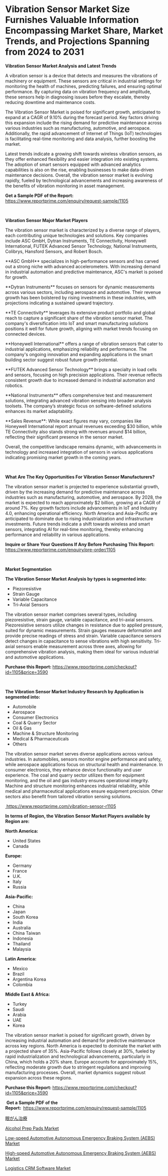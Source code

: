 <p><h1>Vibration Sensor Market Size Furnishes Valuable Information Encompassing Market Share, Market Trends, and Projections Spanning from 2024 to 2031</h1></p><p><strong>Vibration Sensor Market Analysis and Latest Trends</strong></p>
<p><p>A vibration sensor is a device that detects and measures the vibrations of machinery or equipment. These sensors are critical in industrial settings for monitoring the health of machines, predicting failures, and ensuring optimal performance. By capturing data on vibration frequency and amplitude, these sensors help in diagnosing issues before they escalate, thereby reducing downtime and maintenance costs.</p><p>The Vibration Sensor Market is poised for significant growth, anticipated to expand at a CAGR of 9.10% during the forecast period. Key factors driving this expansion include the rising demand for predictive maintenance across various industries such as manufacturing, automotive, and aerospace. Additionally, the rapid advancement of Internet of Things (IoT) technologies is facilitating real-time monitoring and data analysis, further boosting the market.</p><p>Latest trends indicate a growing shift towards wireless vibration sensors, as they offer enhanced flexibility and easier integration into existing systems. The adoption of smart sensors equipped with advanced analytics capabilities is also on the rise, enabling businesses to make data-driven maintenance decisions. Overall, the vibration sensor market is evolving rapidly, fueled by technological advancements and increasing awareness of the benefits of vibration monitoring in asset management.</p></p>
<p><strong>Get a Sample PDF of the Report:&nbsp;</strong> <a href="https://www.reportprime.com/enquiry/request-sample/1105">https://www.reportprime.com/enquiry/request-sample/1105</a></p>
<p>&nbsp;</p>
<p><strong>Vibration Sensor Major Market Players</strong></p>
<p><p>The vibration sensor market is characterized by a diverse range of players, each contributing unique technologies and solutions. Key companies include ASC GmbH, Dytran Instruments, TE Connectivity, Honeywell International, FUTEK Advanced Sensor Technology, National Instruments, Colibrys, Hansford Sensors, and Robert Bosch. </p><p>**ASC GmbH** specializes in high-performance sensors and has carved out a strong niche with advanced accelerometers. With increasing demand in industrial automation and predictive maintenance, ASC's market is poised for growth.</p><p>**Dytran Instruments** focuses on sensors for dynamic measurements across various sectors, including aerospace and automotive. Their revenue growth has been bolstered by rising investments in these industries, with projections indicating a sustained upward trajectory.</p><p>**TE Connectivity** leverages its extensive product portfolio and global reach to capture a significant share of the vibration sensor market. The company's diversification into IoT and smart manufacturing solutions positions it well for future growth, aligning with market trends focusing on connected devices.</p><p>**Honeywell International** offers a range of vibration sensors that cater to industrial applications, emphasizing reliability and performance. The company's ongoing innovation and expanding applications in the smart building sector suggest robust future growth potential.</p><p>**FUTEK Advanced Sensor Technology** brings a specialty in load cells and sensors, focusing on high precision applications. Their revenue reflects consistent growth due to increased demand in industrial automation and robotics.</p><p>**National Instruments** offers comprehensive test and measurement solutions, integrating advanced vibration sensing into broader analysis toolsets. The company’s strategic focus on software-defined solutions enhances its market adaptability.</p><p>**Sales Revenue**: While exact figures may vary, companies like Honeywell International report annual revenues exceeding $30 billion, while TE Connectivity also stands strong with revenues around $14 billion, reflecting their significant presence in the sensor market.</p><p>Overall, the competitive landscape remains dynamic, with advancements in technology and increased integration of sensors in various applications indicating promising market growth in the coming years.</p></p>
<p>&nbsp;</p>
<p><strong>What Are The Key Opportunities For Vibration Sensor Manufacturers?</strong></p>
<p><p>The vibration sensor market is projected to experience substantial growth, driven by the increasing demand for predictive maintenance across industries such as manufacturing, automotive, and aerospace. By 2028, the market is expected to reach approximately $2 billion, growing at a CAGR of around 7%. Key growth factors include advancements in IoT and Industry 4.0, enhancing operational efficiency. North America and Asia-Pacific are anticipated to dominate due to rising industrialization and infrastructure investments. Future trends indicate a shift towards wireless and smart sensors, integrating AI for real-time monitoring, thereby enhancing performance and reliability in various applications.</p></p>
<p><strong>Inquire or Share Your Questions If Any Before Purchasing This Report:</strong> <a href="https://www.reportprime.com/enquiry/pre-order/1105">https://www.reportprime.com/enquiry/pre-order/1105</a></p>
<p>&nbsp;</p>
<p><strong>Market Segmentation</strong></p>
<p><strong>The Vibration Sensor Market Analysis by types is segmented into:</strong></p>
<p><ul><li>Piezoresistive</li><li>Strain Gauge</li><li>Variable Capacitance</li><li>Tri-Axial Sensors</li></ul></p>
<p><p>The vibration sensor market comprises several types, including piezoresistive, strain gauge, variable capacitance, and tri-axial sensors. Piezoresistive sensors utilize changes in resistance due to applied pressure, suited for dynamic measurements. Strain gauges measure deformation and provide precise readings of stress and strain. Variable capacitance sensors detect changes in capacitance to sense vibrations with high sensitivity. Tri-axial sensors enable measurement across three axes, allowing for comprehensive vibration analysis, making them ideal for various industrial and automotive applications.</p></p>
<p><strong>Purchase this Report:&nbsp;</strong><a href="https://www.reportprime.com/checkout?id=1105&price=3590">https://www.reportprime.com/checkout?id=1105&price=3590</a></p>
<p>&nbsp;</p>
<p><strong>The Vibration Sensor Market Industry Research by Application is segmented into:</strong></p>
<p><ul><li>Automobile</li><li>Aerospace</li><li>Consumer Electronics</li><li>Coal & Quarry Sector</li><li>Oil & Gas</li><li>Machine & Structure Monitoring</li><li>Medical & Pharmaceuticals</li><li>Others</li></ul></p>
<p><p>The vibration sensor market serves diverse applications across various industries. In automobiles, sensors monitor engine performance and safety, while aerospace applications focus on structural health and maintenance. In consumer electronics, they enhance device functionality and user experience. The coal and quarry sector utilizes them for equipment monitoring, and the oil and gas industry ensures operational integrity. Machine and structure monitoring enhances industrial reliability, while medical and pharmaceutical applications ensure equipment precision. Other sectors also benefit from tailored vibration sensing solutions.</p></p>
<p><a href="https://www.reportprime.com/vibration-sensor-r1105">&nbsp;https://www.reportprime.com/vibration-sensor-r1105</a></p>
<p><strong>In terms of Region, the Vibration Sensor Market Players available by Region are:</strong></p>
<p>
    <p> <strong> North America: </strong>
        <ul>
            <li>United States</li>
            <li>Canada</li>
        </ul>
        </p> 
    <p> <strong> Europe: </strong>
        <ul>
            <li>Germany</li>
            <li>France</li>
            <li>U.K.</li>
            <li>Italy</li>
            <li>Russia</li>
        </ul>
        </p> 
    <p> <strong> Asia-Pacific: </strong>
        <ul>
            <li>China</li>
            <li>Japan</li>
            <li>South Korea</li>
            <li>India</li>
            <li>Australia</li>
            <li>China Taiwan</li>
            <li>Indonesia</li>
            <li>Thailand</li>
            <li>Malaysia</li>
        </ul>
        </p> 
    <p> <strong> Latin America: </strong>
        <ul>
            <li>Mexico</li>
            <li>Brazil</li>
            <li>Argentina Korea</li>
            <li>Colombia</li>
        </ul>
        </p> 
    <p> <strong> Middle East & Africa: </strong>
        <ul>
            <li>Turkey</li>
            <li>Saudi</li>
            <li>Arabia</li>
            <li>UAE</li>
            <li>Korea</li>
        </ul>
    </p>
    </p>
<p><p>The vibration sensor market is poised for significant growth, driven by increasing industrial automation and demand for predictive maintenance across key regions. North America is expected to dominate the market with a projected share of 35%. Asia-Pacific follows closely at 30%, fueled by rapid industrialization and technological advancements, particularly in China, which holds a 20% share. Europe accounts for approximately 15%, reflecting moderate growth due to stringent regulations and improving manufacturing processes. Overall, market dynamics suggest robust expansion across these regions.</p></p>
<p><strong>Purchase this Report: </strong><a href="https://www.reportprime.com/checkout?id=1105&price=3590">https://www.reportprime.com/checkout?id=1105&price=3590</a></p>
<p>&nbsp;<strong>Get a Sample PDF of the Report:&nbsp;&nbsp;</strong><a href="https://www.reportprime.com/enquiry/request-sample/1105">https://www.reportprime.com/enquiry/request-sample/1105</a></p>
<p><strong></strong></p>
<p><p><a href="https://medium.com/@samleite85/%E3%82%A2%E3%82%A4%E3%81%8C%E3%82%93%E6%B2%BB%E7%99%82%E5%B8%82%E5%A0%B4%E3%81%AE%E8%A6%8F%E6%A8%A1-%E6%88%90%E9%95%B7%E3%83%88%E3%83%AC%E3%83%B3%E3%83%89-%E7%B5%B1%E8%A8%88-%E4%BA%88%E6%B8%AC-2024%E5%B9%B4-2031%E5%B9%B4-4f07ac1ed08b">眼がん治療</a></p><p><a href="https://www.linkedin.com/pulse/what-innovations-shaping-alcohol-prep-pads-market-application-dyflc?trackingId=MpMYmdyHQ4q8pgqAPLoTPQ%3D%3D">Alcohol Prep Pads Market</a></p><p><a href="https://issuu.com/reportprime-2/docs/low-speed-automotive-autonomous-eme_2f689f1ea67e3d">Low-speed Automotive Autonomous Emergency Braking System (AEBS) Market</a></p><p><a href="https://issuu.com/reportprime-2/docs/high-speed-automotive-autonomous-em_290b5d7376aa02">High-speed Automotive Autonomous Emergency Braking System (AEBS) Market</a></p><p><a href="https://medium.com/@theomorar08/logistics-crm-software-market-forecasts-market-trends-and-impact-analysis-2024-2031-4b3955e0e0ac">Logistics CRM Software Market</a></p></p>